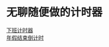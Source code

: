 # 无聊随便做的计时器
[下班计时器](https://mying666.github.io/timer/timers/annual.html)</br>
[年假结束倒计时](https://mying666.github.io/timer/timers/annual.html)
